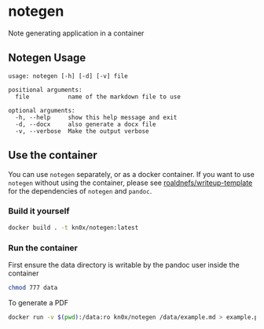 # notegen

Note generating application in a container

## Notegen Usage

```console
usage: notegen [-h] [-d] [-v] file

positional arguments:
  file           name of the markdown file to use

optional arguments:
  -h, --help     show this help message and exit
  -d, --docx     also generate a docx file
  -v, --verbose  Make the output verbose
```

## Use the container

You can use `notegen` separately, or as a docker container. If you want to use `notegen`
without using the container, please see
[roaldnefs/writeup-template](https://github.com/roaldnefs/writeup-template)
for the dependencies of `notegen` and `pandoc`.

### Build it yourself

```bash
docker build . -t kn0x/notegen:latest
```

### Run the container

First ensure the data directory is writable by the pandoc user inside the container

```bash
chmod 777 data
```

To generate a PDF

```bash
docker run -v $(pwd):/data:ro kn0x/notegen /data/example.md > example.pdf
```

